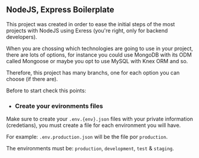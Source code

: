 ## NodeJS, Express Boilerplate
This project was created in order to ease the initial steps of the most projects with NodeJS using Exress (you're right, only for backend developers).

When you are chossing which technologies are going to use in your project, there are lots of options, for instance you could use MongoDB with its ODM called Mongoose or maybe you opt to use MySQL with Knex ORM and so.

Therefore, this project has many branchs, one for each option you can choose (if there are).

Before to start check this points:

- ### Create your evironments files 

Make sure to create your `.env.{env}.json` files with your private information (credetians), you must create a file for each environment you will have.

For example: `.env.production.json` will be the file por `production`. 
  
The environments must be: `production`, `development`, `test` & `staging`.
